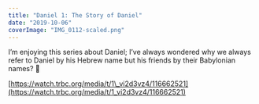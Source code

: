 ```yaml
---
title: "Daniel 1: The Story of Daniel"
date: "2019-10-06"
coverImage: "IMG_0112-scaled.png"
---
```


I’m enjoying this series about Daniel; I’ve always wondered why we always refer to Daniel by his Hebrew name but his friends by their Babylonian names? 🤔

[https://watch.trbc.org/media/t/1\_vi2d3vz4/116662521](https://watch.trbc.org/media/t/1_vi2d3vz4/116662521)
